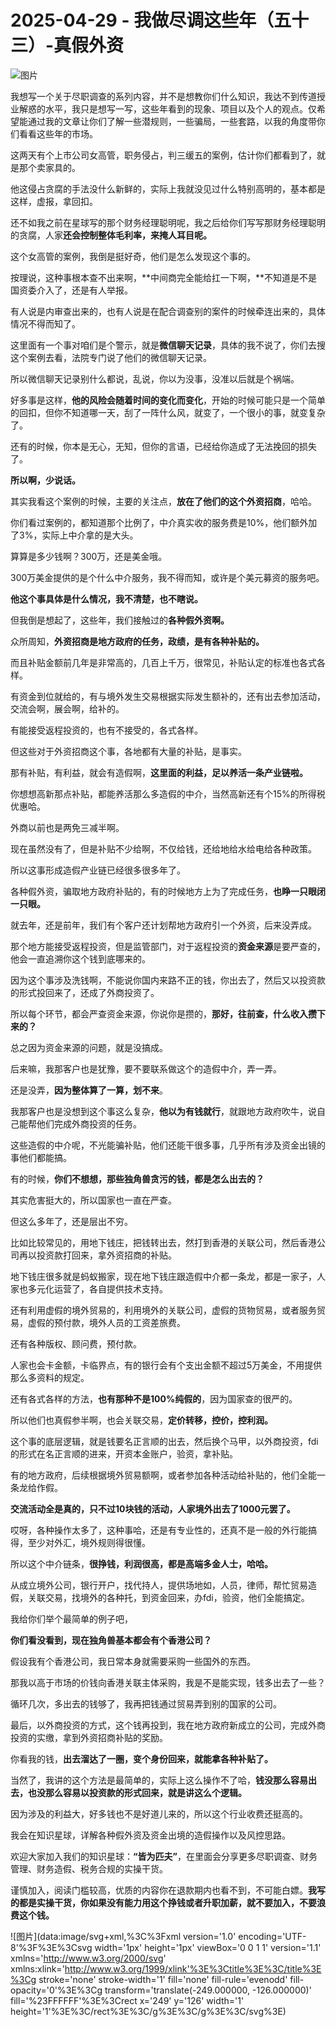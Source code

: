 # 2025-04-29 - 我做尽调这些年（五十三）-真假外资

![图片](https://mmbiz.qpic.cn/mmbiz_jpg/JTrAVGgvYRFYbS6EBgFmUkdPnYn1ISvia6PcmpdPE5lic09CIOjtX4nfxCBWBp0WlBlBBzsEPV850mQsXoPibRJvg/640?wx_fmt=jpeg&from=appmsg&tp=webp&wxfrom=5&wx_lazy=1)

我想写一个关于尽职调查的系列内容，并不是想教你们什么知识，我达不到传道授业解惑的水平，我只是想写一写，这些年看到的现象、项目以及个人的观点。仅希望能通过我的文章让你们了解一些潜规则，一些骗局，一些套路，以我的角度带你们看看这些年的市场。

这两天有个上市公司女高管，职务侵占，判三缓五的案例，估计你们都看到了，就是那个卖家具的。

他这侵占贪腐的手法没什么新鲜的，实际上我就没见过什么特别高明的，基本都是这样，虚报，拿回扣。

还不如我之前在星球写的那个财务经理聪明呢，我之后给你们写写那财务经理聪明的贪腐，人家**还会控制整体毛利率，来掩人耳目呢。**

这个女高管的案例，我倒是挺好奇，他们是怎么发现这个事的。

按理说，这种事根本查不出来啊，**中间商完全能给扛一下啊，**不知道是不是国资委介入了，还是有人举报。

有人说是内审查出来的，也有人说是在配合调查别的案件的时候牵连出来的，具体情况不得而知了。

这里面有一个事对咱们是个警示，就是**微信聊天记录**，具体的我不说了，你们去搜这个案例去看，法院专门说了他们的微信聊天记录。

所以微信聊天记录别什么都说，乱说，你以为没事，没准以后就是个祸端。

好多事是这样，**他的风险会随着时间的变化而变化**，开始的时候可能只是一个简单的回扣，但你不知道哪一天，刮了一阵什么风，就变了，一个很小的事，就变复杂了。

还有的时候，你本是无心，无知，但你的言语，已经给你造成了无法挽回的损失了。

**所以啊，少说话。**

其实我看这个案例的时候，主要的关注点，**放在了他们的这个外资招商**，哈哈。

你们看过案例的，都知道那个比例了，中介真实收的服务费是10%，他们额外加了3%，实际上中介拿的是大头。

算算是多少钱啊？300万，还是美金哦。

300万美金提供的是个什么中介服务，我不得而知，或许是个美元募资的服务吧。

**他这个事具体是什么情况，我不清楚，也不瞎说。**

但我倒是想起了，这些年，我们接触过的**各种假外资啊。**

众所周知，**外资招商是地方政府的任务，政绩，是有各种补贴的。**

而且补贴金额前几年是非常高的，几百上千万，很常见，补贴认定的标准也各式各样。

有资金到位就给的，有与境外发生交易根据实际发生额补的，还有出去参加活动，交流会啊，展会啊，给补的。

有能接受返程投资的，也有不接受的，各式各样。

但这些对于外资招商这个事，各地都有大量的补贴，是事实。

那有补贴，有利益，就会有造假啊，**这里面的利益，足以养活一条产业链啦。**

你想想高新那点补贴，都能养活那么多造假的中介，当然高新还有个15%的所得税优惠哈。

外商以前也是两免三减半啊。

现在虽然没有了，但是补贴不少给啊，不仅给钱，还给地给水给电给各种政策。

所以这事形成造假产业链已经很多很多年了。

各种假外资，骗取地方政府补贴的，有的时候地方上为了完成任务，**也睁一只眼闭一只眼。**

就去年，还是前年，我们有个客户还计划帮地方政府引一个外资，后来没弄成。

那个地方能接受返程投资，但是监管部门，对于返程投资的**资金来源**是要严查的，他会一直追溯你这个钱到底哪来的。

因为这个事涉及洗钱啊，不能说你国内来路不正的钱，你出去了，然后又以投资款的形式投回来了，还成了外商投资了。

所以每个环节，都会严查资金来源，你说你是攒的，**那好，往前查，什么收入攒下来的？**

总之因为资金来源的问题，就是没搞成。

后来嘛，我那客户也是犹豫，要不要联系做这个的造假中介，弄一弄。

还是没弄，**因为整体算了一算，划不来**。

我那客户也是没想到这个事这么复杂，**他以为有钱就行**，就跟地方政府吹牛，说自己能帮他们完成外商投资的任务。

这些造假的中介呢，不光能骗补贴，他们还能干很多事，几乎所有涉及资金出镜的事他们都能搞。

有的时候，**你们不想想，那些独角兽贪污的钱，都是怎么出去的？**

其实危害挺大的，所以国家也一直在严查。

但这么多年了，还是层出不穷。

比如比较常见的，用地下钱庄，把钱转出去，然打到香港的关联公司，然后香港公司再以投资款打回来，拿外资招商的补贴。

地下钱庄很多就是蚂蚁搬家，现在地下钱庄跟造假中介都一条龙，都是一家子，人家也多元化运营了，各自提供技术支持。

还有利用虚假的境外贸易的，利用境外的关联公司，虚假的货物贸易，或者服务贸易，虚假的预付款，境外人员的工资差旅费。

还有各种版权、顾问费，预付款。

人家也会卡金额，卡临界点，有的银行会有个支出金额不超过5万美金，不用提供那么多资料的规定。

还有各式各样的方法，**也有那种不是100%纯假的**，因为国家查的很严的。

所以他们也真假参半啊，也会关联交易，**定价转移，控价，控利润。**

这个事的底层逻辑，就是钱要名正言顺的出去，然后换个马甲，以外商投资，fdi的形式在名正言顺的进来，开资本金账户，验资，拿补贴。

有的地方政府，后续根据境外贸易额啊，或者参加各种活动给补贴的，他们全能一条龙给作假。

**交流活动全是真的，只不过10块钱的活动，人家境外出去了1000元罢了。**

哎呀，各种操作太多了，这种事哈，还是有专业性的，还真不是一般的外行能搞得，至少对外汇，境外规则得很懂。

所以这个中介链条，**很挣钱，利润很高，都是高端多金人士，哈哈。**

从成立境外公司，银行开户，找代持人，提供场地如，人员，律师，帮忙贸易造假，关联交易，找境外的各种托，到资金回来，办fdi，验资，他们全能搞定。

我给你们举个最简单的例子吧，

**你们看没看到，现在独角兽基本都会有个香港公司？**

假设我有个香港公司，我日常本身就需要采购一些国外的东西。

那我以高于市场的价钱向香港关联主体采购，我是不是能实现，钱多出去了一些？

循环几次，多出去的钱够了，我再把钱通过贸易弄到别的国家的公司。

最后，以外商投资的方式，这个钱再投到，我在地方政府新成立的公司，完成外商投资的实缴，拿到外资招商补贴的奖励。

你看我的钱，**出去溜达了一圈，变个身份回来，就能拿各种补贴了。**

当然了，我讲的这个方法是最简单的，实际上这么操作不了哈，**钱没那么容易出去，也没那么容易以投资款的形式回来，就是讲这么个逻辑。**

因为涉及的利益大，好多钱也不是好道儿来的，所以这个行业收费还挺高的。

我会在知识星球，详解各种假外资及资金出境的造假操作以及风控思路。

欢迎大家加入我们的知识星球：**“皆为匹夫”**，在里面会分享更多尽职调查、财务管理、财务造假、税务合规的实操干货。

谨慎加入，阅读门槛较高，优质的内容你在退款期内也看不到，不可能白嫖。**我写的都是实操干货，你如果没有能力用这个挣钱或者升职加薪，就不要加入，不要浪费这个钱。**

![图片](data:image/svg+xml,%3C%3Fxml version='1.0' encoding='UTF-8'%3F%3E%3Csvg width='1px' height='1px' viewBox='0 0 1 1' version='1.1' xmlns='http://www.w3.org/2000/svg' xmlns:xlink='http://www.w3.org/1999/xlink'%3E%3Ctitle%3E%3C/title%3E%3Cg stroke='none' stroke-width='1' fill='none' fill-rule='evenodd' fill-opacity='0'%3E%3Cg transform='translate(-249.000000, -126.000000)' fill='%23FFFFFF'%3E%3Crect x='249' y='126' width='1' height='1'%3E%3C/rect%3E%3C/g%3E%3C/g%3E%3C/svg%3E)
